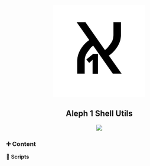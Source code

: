 <p align="center"><a href="https://www.alejandrogp.com/"><img hspace="15" width="250" height="250" src="https://github.com/aleph8/aleph8/blob/main/logos/aleph1logo.png?raw=true"></a></p>

<h2 align="center"> Aleph 1 Shell Utils </h2>

<p align="center"> <img src="https://img.shields.io/badge/Shell-Bash-00599C?style=flat-square&logo=shell"></p>

### :heavy_plus_sign: Content

:page_facing_up: **Scripts**  
